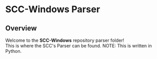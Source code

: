 # SCC-Windows Parser

## Overview
Welcome to the **SCC-Windows** repository parser folder!\
This is where the SCC's Parser can be found. NOTE: This is written in Python. 
